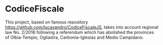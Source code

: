 # CodiceFiscale

This project, based on famous repository https://github.com/lucavandro/CodiceFiscaleJS, takes into account regional law No. 2/2016 following a referendum which has abolished the provinces of Olbia-Tempio, Ogliastra, Carbonia-Iglesias and Medio Campidano.
